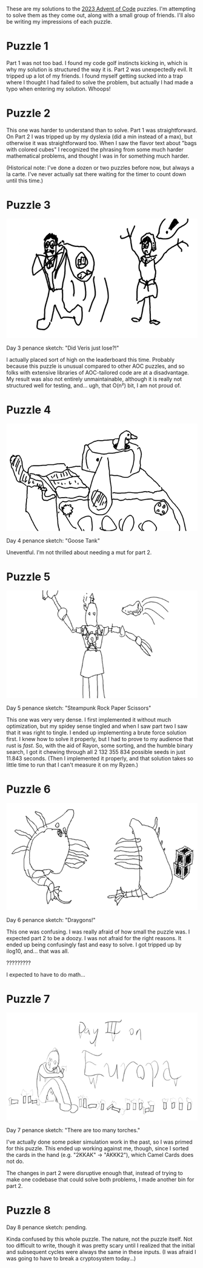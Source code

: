 These are my solutions to the [2023 Advent of Code](https://adventofcode.com/2023) puzzles. I'm attempting to solve them as they come out, along with a small group of friends. I'll also be writing my impressions of each puzzle.

# Puzzle 1

Part 1 was not too bad. I found my code golf instincts kicking in, which is why my solution is structured the way it is. Part 2 was unexpectedly evil. It tripped up a lot of my friends. I found myself getting sucked into a trap where I thought I had failed to solve the problem, but actually I had made a typo when entering my solution. Whoops!

# Puzzle 2

This one was harder to understand than to solve. Part 1 was straightforward. On Part 2 I was tripped up by my dyslexia (did a min instead of a max), but otherwise it was straightforward too. When I saw the flavor text about "bags with colored cubes" I recognized the phrasing from some much harder mathematical problems, and thought I was in for something much harder.

(Historical note: I've done a dozen or two puzzles before now, but always a la carte. I've never actually sat there waiting for the timer to count down until this time.)

# Puzzle 3

![](sketch/day03.png)

Day 3 penance sketch: "Did Veris just lose?!"

I actually placed sort of high on the leaderboard this time. Probably because this puzzle is unusual compared to other AOC puzzles, and so folks with extensive libraries of AOC-tailored code are at a disadvantage. My result was also not entirely unmaintainable, although it is really not structured well for testing, and... ugh, that O(n²) bit, I am not proud of.

# Puzzle 4

![](sketch/day04.png)

Day 4 penance sketch: "Goose Tank"

Uneventful. I'm not thrilled about needing a mut for part 2.

# Puzzle 5

![](sketch/day05.png)

Day 5 penance sketch: "Steampunk Rock Paper Scissors"

This one was very very dense. I first implemented it without much optimization, but my spidey sense tingled and when I saw part two I saw that it was right to tingle. I ended up implementing a brute force solution first. I knew how to solve it properly, but I had to prove to my audience that rust is *fast*. So, with the aid of Rayon, some sorting, and the humble binary search, I got it chewing through all 2 132 355 834 possible seeds in just 11.843 seconds. (Then I implemented it properly, and that solution takes so little time to run that I can't measure it on my Ryzen.)

# Puzzle 6

![](sketch/day06.png)

Day 6 penance sketch: "Draygons!"

This one was confusing. I was really afraid of how small the puzzle was. I expected part 2 to be a doozy. I was not afraid for the right reasons. It ended up being confusingly fast and easy to solve. I got tripped up by ilog10, and... that was all.

?????????

I expected to have to do math...

# Puzzle 7

![](sketch/day07.png)

Day 7 penance sketch: "There are too many torches."

I've actually done some poker simulation work in the past, so I was primed for this puzzle. This ended up working against me, though, since I sorted the cards in the hand (e.g. "2KKAK" → "AKKK2"), which Camel Cards does not do.

The changes in part 2 were disruptive enough that, instead of trying to make one codebase that could solve both problems, I made another bin for part 2.

# Puzzle 8

Day 8 penance sketch: pending.

Kinda confused by this whole puzzle. The nature, not the puzzle itself. Not too difficult to write, though it was pretty scary until I realized that the initial and subsequent cycles were always the same in these inputs. (I was afraid I was going to have to break a cryptosystem today...)
